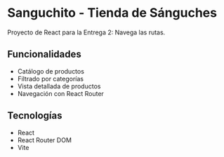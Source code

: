 # Sanguchito - Tienda de Sánguches

Proyecto de React para la Entrega 2: Navega las rutas.

## Funcionalidades

- Catálogo de productos
- Filtrado por categorías
- Vista detallada de productos
- Navegación con React Router

## Tecnologías

- React
- React Router DOM
- Vite
